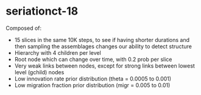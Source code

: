 # seriationct-18 #

Composed of:

* 15 slices in the same 10K steps, to see if having shorter durations and then sampling the assemblages changes our ability to detect structure
* Hierarchy with 4 children per level
* Root node which can change over time, with 0.2 prob per slice
* Very weak links between nodes, except for strong links between lowest level (gchild) nodes
* Low innovation rate prior distribution (theta = 0.0005 to 0.001)
* Low migration fraction prior distribution (migr = 0.005 to 0.01)



